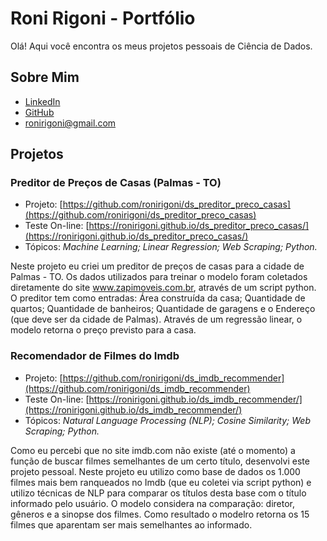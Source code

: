 # Roni Rigoni - Portfólio

Olá! Aqui você encontra os meus projetos pessoais de Ciência de Dados.


## Sobre Mim

- [LinkedIn](https://www.linkedin.com/in/ronirigoni/)
- [GitHub](https://github.com/ronirigoni)
- [ronirigoni@gmail.com](mailto:ronirigoni@gmail.com)


## Projetos

### Preditor de Preços de Casas (Palmas - TO)

- Projeto: [https://github.com/ronirigoni/ds_preditor_preco_casas](https://github.com/ronirigoni/ds_preditor_preco_casas)
- Teste On-line: [https://ronirigoni.github.io/ds_preditor_preco_casas/](https://ronirigoni.github.io/ds_preditor_preco_casas/)
- Tópicos: *Machine Learning; Linear Regression; Web Scraping; Python.*

Neste projeto eu criei um preditor de preços de casas para a cidade de Palmas - TO. Os dados utilizados para treinar o modelo foram coletados diretamente do site www.zapimoveis.com.br, através de um script python. O preditor tem como entradas: Área construída da casa; Quantidade de quartos; Quantidade de banheiros; Quantidade de garagens e o Endereço (que deve ser da cidade de Palmas). Através de um regressão linear, o modelo retorna o preço previsto para a casa.


### Recomendador de Filmes do Imdb

- Projeto: [https://github.com/ronirigoni/ds_imdb_recommender](https://github.com/ronirigoni/ds_imdb_recommender)
- Teste On-line: [https://ronirigoni.github.io/ds_imdb_recommender/](https://ronirigoni.github.io/ds_imdb_recommender/)
- Tópicos: *Natural Language Processing (NLP); Cosine Similarity; Web Scraping; Python.*

Como eu percebi que no site imdb.com não existe (até o momento) a função de buscar filmes semelhantes de um certo título, desenvolvi este projeto pessoal. Neste projeto eu utilizo como base de dados os 1.000 filmes mais bem ranqueados no Imdb (que eu coletei via script python) e utilizo técnicas de NLP para comparar os títulos desta base com o título informado pelo usuário. O modelo considera na comparação: diretor, gêneros e a sinopse dos filmes. Como resultado o modelro retorna os 15 filmes que aparentam ser mais semelhantes ao informado.